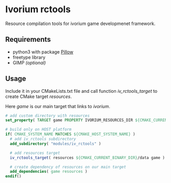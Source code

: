 # Ivorium rctools
Resource compilation tools for ivorium game developmenet framework.

## Requirements
  - python3 with package [Pillow](https://pypi.org/project/Pillow/)
  - freetype library
  - GIMP *(optional)*

## Usage
Include it in your CMakeLists.txt file and call function *iv_rctools_target* to create CMake target *resources*.

Here *game* is our main target that links to *ivorium*.
```cmake
# add custom directory with resources
set_property( TARGET game PROPERTY IVORIUM_RESOURCES_DIR ${CMAKE_CURRENT_SOURCE_DIR}/resources )

# build only on HOST platform
if( CMAKE_SYSTEM_NAME MATCHES ${CMAKE_HOST_SYSTEM_NAME} )
  # add iv_rctools subdirectory
  add_subdirectory( "modules/iv_rctools" )

  # add resources target
  iv_rctools_target( resources ${CMAKE_CURRENT_BINARY_DIR}/data game )

  # create dependency of resources on our main target
  add_dependencies( game resources )
endif()
```
